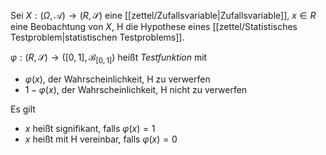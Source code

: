 Sei $X : (\Omega, \mathcal{A}) \to (R, \mathscr{S})$ eine [[zettel/Zufallsvariable|Zufallsvariable]], $x \in R$ eine Beobachtung von $X$, $\text{H}$ die Hypothese eines [[zettel/Statistisches Testproblem|statistischen Testproblems]].

$\varphi : (R, \mathscr{S}) \to ([0, 1], \mathscr{B}_{[0, 1]})$ heißt *Testfunktion* mit
- $\varphi(x)$, der Wahrscheinlichkeit, $\text{H}$ zu verwerfen
- $1 - \varphi(x)$, der Wahrscheinlichkeit, $\text{H}$ nicht zu verwerfen

Es gilt
- $x$ heißt signifikant, falls $\varphi(x) = 1$
- $x$ heißt mit $\text{H}$ vereinbar, falls $\varphi(x) = 0$